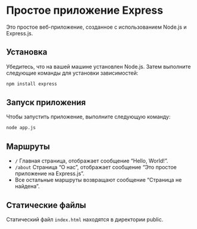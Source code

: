 # Простое приложение Express

Это простое веб-приложение, созданное с использованием Node.js и Express.js.

## Установка

Убедитесь, что на вашей машине установлен Node.js. Затем выполните следующие команды для установки зависимостей:
```bash
npm install express
```

## Запуск приложения
Чтобы запустить приложение, выполните следующую команду:
```bash
node app.js
```

## Маршруты
* `/`  Главная страница, отображает сообщение “Hello, World!”.
* `/about` Страница “О нас”, отображает сообщение “Это простое приложение на Express.js”.
* Все остальные маршруты возвращают сообщение “Страница не найдена”.

## Статические файлы
Статический файл `index.html` находятся в директории public.
